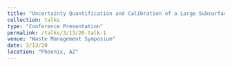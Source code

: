 ```yaml
---
title: "Uncertainty Quantification and Calibration of a Large Subsurface Flow and Transport Model Using the Ensemble Kalman Filter"
collection: talks
type: "Conference Presentation"
permalink: /talks/3/13/20-talk-1
venue: "Waste Management Symposium"
date: 3/13/20
location: "Phoenix, AZ"
---
```

